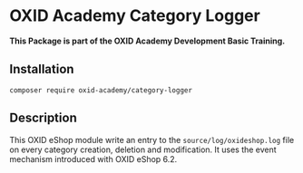 # OXID Academy Category Logger
**This Package is part of the OXID Academy Development Basic Training.**

## Installation
```
composer require oxid-academy/category-logger
```

## Description
This OXID eShop module write an entry to the `source/log/oxideshop.log` file on every category creation, deletion and modification. It uses the event mechanism introduced with OXID eShop 6.2.

